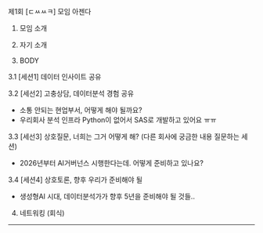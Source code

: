
제1회 [ㄷㅆㅆㅋ] 모임 아젠다 <br>

1. 모임 소개 <br>

2. 자기 소개 <br>

3. BODY <br>

3.1 [세션1] 데이터 인사이트 공유 <br>

3.2 [세선2] 고충상담, 데이터분석 경험 공유 <br>
 - 소통 안되는 현업부서, 어떻게 해야 될까요? <br>
 - 우리회사 분석 인프라 Python이 없어서 SAS로 개발하고 있어요 ㅠㅠ <br>

3.3 [세선3] 상호질문, 너희는 그거 어떻게 해? (다른 회사에 궁금한 내용 질문하는 세션) <br>
 - 2026년부터 AI거버넌스 시행한다는데. 어떻게 준비하고 있나요? 

3.4 [세션4] 상호토론, 향후 우리가 준비해야 될  <br>
 - 생성형AI 시대, 데이터분석가가 향후 5년을 준비해야 될 것들.. <br>

4. 네트워킹 (회식) <br>

----------------------

